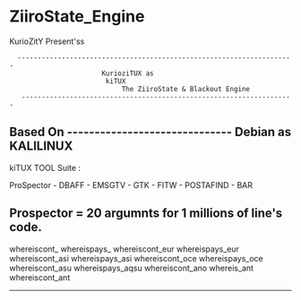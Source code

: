 ZiiroState_Engine
=================

KurioZitY Present'ss

      ---------------------------------------------------------------------
                           KurioziTUX as  
                            kiTUX 
                                The ZiiroState & Blackout Engine 
       --------------------------------------------------------------------


Based On 
       ------------------------------
          Debian as
                 KALILINUX
  --------------------------------------
  
 kiTUX TOOL Suite :
 
 ProSpector - DBAFF  - EMSGTV - GTK - FITW - POSTAFIND - BAR
 
 
 
 Prospector = 20  argumnts for 1 millions of line's code.
 --------------------------------------------------------
 whereiscont_                       whereispays_
 whereiscont_eur                    whereispays_eur
 whereiscont_asi                    whereispays_asi
 whereiscont_oce                    whereispays_oce
 whereiscont_asu                    whereispays_aqsu
 whereiscont_ano                    whereis_ant
 whereiscont_ant
 
 -----------------------------------------------------------------------------   
 
